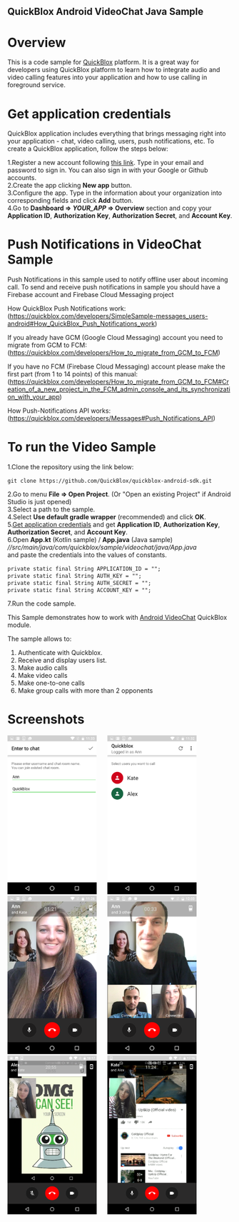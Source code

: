 <h2> QuickBlox Android VideoChat Java Sample </h2>

# Overview

This is a code sample for [QuickBlox](http://quickblox.com/) platform.
It is a great way for developers using QuickBlox platform to learn how to integrate audio and video calling features into your application and how to use calling in foreground service.



# Get application credentials

QuickBlox application includes everything that brings messaging right into your application - chat, video calling, users, push notifications, etc. To create a     QuickBlox application, follow the steps below:

  1.Register a new account following [this link](https://admin.quickblox.com/signup). Type in your email and password to sign in. You can also sign in with your Google or Github accounts.  
  2.Create the app clicking **New app** button.  
  3.Configure the app. Type in the information about your organization into corresponding fields and click **Add** button.  
  4.Go to **Dashboard => _YOUR_APP_ => Overview** section and copy your **Application ID**, **Authorization Key**, **Authorization Secret**, and **Account Key**.  


# Push Notifications in VideoChat Sample

Push Notifications in this sample used to notify offline user about incoming call.
To send and receive push notifications in sample you should have a Firebase account and Firebase Cloud Messaging project

How QuickBlox Push Notifications work:
(https://quickblox.com/developers/SimpleSample-messages_users-android#How_QuickBlox_Push_Notifications_work)

If you already have GCM (Google Cloud Messaging) account you need to migrate from GCM to FCM:
(https://quickblox.com/developers/How_to_migrate_from_GCM_to_FCM)

If you have no FCM (Firebase Cloud Messaging) account please make the first part (from 1 to 14 points) of this manual:
(https://quickblox.com/developers/How_to_migrate_from_GCM_to_FCM#Creation_of_a_new_project_in_the_FCM_admin_console_and_its_synchronization_with_your_app)

How Push-Notifications API works:
(https://quickblox.com/developers/Messages#Push_Notifications_API)



# To run the Video Sample

  1.Clone the repository using the link below:  

    git clone https://github.com/QuickBlox/quickblox-android-sdk.git

  2.Go to menu **File => Open Project**. (Or "Open an existing Project" if Android Studio is just opened)  
  3.Select a path to the sample.  
  4.Select **Use default gradle wrapper** (recommended) and click **OK**.  
  5.[Get application credentials](#get-application-credentials) and get **Application ID**, **Authorization Key**, **Authorization Secret**, and **Account Key**.  
  6.Open **App.kt** (Kotlin sample) / **App.java** (Java sample)  
     *//src/main/java/com/quickblox/sample/videochat/java/App.java*  
     and paste the credentials into the values of constants.  

    private static final String APPLICATION_ID = "";  
    private static final String AUTH_KEY = "";  
    private static final String AUTH_SECRET = "";  
    private static final String ACCOUNT_KEY = "";  
    
  7.Run the code sample. 


This Sample demonstrates how to work with [Android VideoChat](https://quickblox.com/developers/Sample-webrtc-android) QuickBlox module.  

The sample allows to:

1. Authenticate with Quickblox.
2. Receive and display users list.
3. Make audio calls
4. Make video calls
5. Make one-to-one calls
6. Make group calls with more than 2 opponents



# Screenshots

<img src="screenshots/Login.png" width=200 />
&nbsp;&nbsp;&nbsp;&nbsp; <img src="screenshots/Users.png" width=200 />
&nbsp;&nbsp;&nbsp;&nbsp; <img src="screenshots/p2p.png" width=200 />
&nbsp;&nbsp;&nbsp;&nbsp; <img src="screenshots/Group.png" width=200 />
&nbsp;&nbsp;&nbsp;&nbsp; <img src="screenshots/Screenshare_picture.png" width=200 />
&nbsp;&nbsp;&nbsp;&nbsp; <img src="screenshots/Screenshare_youtube.png" width=200 />
